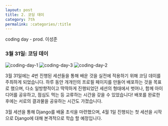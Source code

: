 ```yaml
---
layout: post
title: 2. 코딩 데이
category: 7th
permalink: :categories/:title
---
```


coding day - prod. 이성준

### 3월 31일: 코딩 데이

![coding-day-1](https://user-images.githubusercontent.com/37537302/56005980-0ff2b380-5d0e-11e9-8b12-bd02d74667be.jpg)
![coding-day-3](https://user-images.githubusercontent.com/37537302/56005982-0ff2b380-5d0e-11e9-9cec-ae9a45eb3098.jpg)
![coding-day-2](https://user-images.githubusercontent.com/37537302/56005981-0ff2b380-5d0e-11e9-8c4e-6a252268aabf.jpg)

3월 31일에는 4번 진행된 세션들을 통해 배운 것을 실전에 적용하기 위해 코딩 데이를 주최하게 되었습니다. 하루 동안 개개인의 프로필 페이지를 만들어 배포하는 것을 목표로 했으며, 다소 일방향적이고 딱딱하게 진행되었던 세션의 형태에서 벗어나, 함께 아이디어를 공유하고, 점심도 먹는 등 교류하는 시간을 갖을 수 있었습니다! 배포를 완료한 후에는 서로의 결과물을 공유하는 시간도 가졌습니다.

3월 세션을 통해 Django를 배울 초석을 마련했으며, 4월 1일 진행되는 첫 세션을 시작으로 Django에 대해 본격적으로 학습 할 예정입니다.
